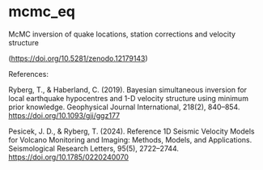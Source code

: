 # mcmc_eq
McMC inversion of quake locations, station corrections and velocity structure

(https://doi.org/10.5281/zenodo.12179143)

References:

Ryberg, T., & Haberland, C. (2019). Bayesian simultaneous inversion for local earthquake hypocentres and 1-D velocity structure using minimum prior knowledge. Geophysical Journal International, 218(2), 840–854. https://doi.org/10.1093/gji/ggz177

Pesicek, J. D., & Ryberg, T. (2024). Reference 1D Seismic Velocity Models for Volcano Monitoring and Imaging: Methods, Models, and Applications. Seismological Research Letters, 95(5), 2722–2744. https://doi.org/10.1785/0220240070

